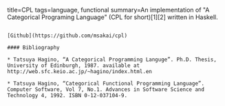 title=CPL
tags=language, functional
summary=An implementation of "A Categorical Programing Language" (CPL for short)[1][2] written in Haskell.
~~~~~~

[Github](https://github.com/msakai/cpl)

#### Bibliography

* Tatsuya Hagino, “A Categorical Programming Languge”. Ph.D. Thesis, University of Edinburgh, 1987. available at http://web.sfc.keio.ac.jp/~hagino/index.html.en

* Tatsuya Hagino, “Categorical Functional Programming Language”. Computer Software, Vol 7, No.1. Advances in Software Science and Technology 4, 1992. ISBN 0-12-037104-9.
